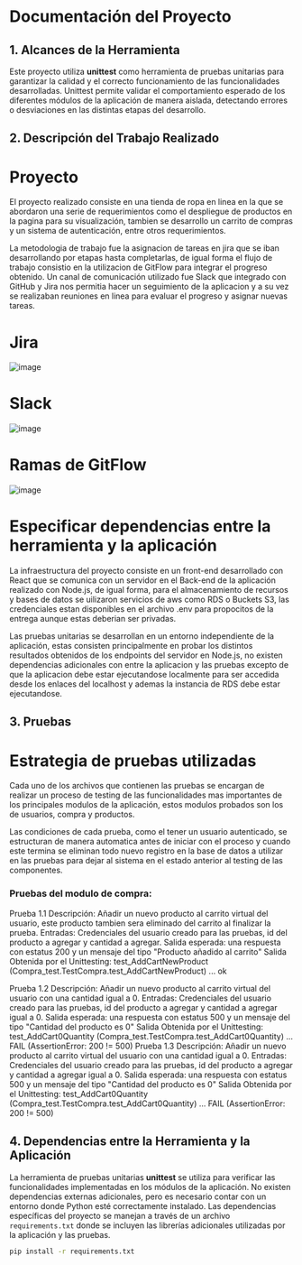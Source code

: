 # Documentación del Proyecto

## 1. Alcances de la Herramienta

Este proyecto utiliza **unittest** como herramienta de pruebas unitarias para garantizar la calidad y el correcto funcionamiento de las funcionalidades desarrolladas. Unittest permite validar el comportamiento esperado de los diferentes módulos de la aplicación de manera aislada, detectando errores o desviaciones en las distintas etapas del desarrollo.

## 2. Descripción del Trabajo Realizado

# Proyecto
El proyecto realizado consiste en una tienda de ropa en linea en la que se abordaron una serie de requerimientos como el despliegue de productos en la pagina para su visualización, tambien se desarrollo un carrito de compras y un sistema de autenticación, entre otros requerimientos.

La metodologia de trabajo fue la asignacion de tareas en jira que se iban desarrollando por etapas hasta completarlas, de igual forma el flujo de trabajo consistio en la utilizacion de GitFlow para integrar el progreso obtenido. Un canal de comunicación utilizado fue Slack que integrado con GitHub y Jira nos permitia hacer un seguimiento de la aplicacion y a su vez se realizaban reuniones en linea para evaluar el progreso y asignar nuevas tareas.

# Jira
![image](https://github.com/user-attachments/assets/0983aa7a-9ba8-401d-98bf-4c7e49ed7e82)
# Slack
![image](https://github.com/user-attachments/assets/ca1f9ef4-88b4-4471-b62f-e1d63b2a5774)
# Ramas de GitFlow
![image](https://github.com/user-attachments/assets/0a555cd3-c4d6-4b0e-981e-b7ffbaab6e98)

# Especificar dependencias entre la herramienta y la aplicación
La infraestructura del proyecto consiste en un front-end desarrollado con React que se comunica con un servidor en el Back-end de la aplicación realizado con Node.js, de igual forma, para el almacenamiento de recursos y bases de datos se uilizaron servicios de aws como RDS o Buckets S3, las credenciales estan disponibles en el archivo .env para propocitos de la entrega aunque estas deberian ser privadas.

Las pruebas unitarias se desarrollan en un entorno independiente de la aplicación, estas consisten principalmente en probar los distintos resultados obtenidos de los endpoints del servidor en Node.js, no existen dependencias adicionales con entre la aplicacion y las pruebas excepto de que la aplicacion debe estar ejecutandose localmente para ser accedida desde los enlaces del localhost y ademas la instancia de RDS debe estar ejecutandose.

## 3. Pruebas

# Estrategia de pruebas utilizadas

Cada uno de los archivos que contienen las pruebas se encargan de realizar un proceso de testing de las funcionalidades mas importantes de los principales modulos de la aplicación, estos modulos probados son los de usuarios, compra y productos.

Las condiciones de cada prueba, como el tener un usuario autenticado, se estructuran de manera automatica antes de iniciar con el proceso y cuando este termina se eliminan todo nuevo registro en la base de datos a utilizar en las pruebas para dejar al sistema en el estado anterior al testing de las componentes.

### Pruebas del modulo de compra:

Prueba 1.1
Descripción: Añadir un nuevo producto al carrito virtual del usuario, este producto tambien sera eliminado del carrito al finalizar la prueba.
Entradas: Credenciales del usuario creado para las pruebas, id del producto a agregar y  cantidad a agregar.
Salida esperada: una respuesta con estatus 200 y un mensaje del tipo "Producto añadido al carrito"
Salida Obtenida por el Unittesting: test_AddCartNewProduct (Compra_test.TestCompra.test_AddCartNewProduct) ... ok 

Prueba 1.2
Descripción: Añadir un nuevo producto al carrito virtual del usuario con una cantidad igual a 0.
Entradas: Credenciales del usuario creado para las pruebas, id del producto a agregar y  cantidad a agregar igual a 0.
Salida esperada: una respuesta con estatus 500 y un mensaje del tipo "Cantidad del producto es 0"
Salida Obtenida por el Unittesting: test_AddCart0Quantity (Compra_test.TestCompra.test_AddCart0Quantity) ... FAIL
                                    (AssertionError: 200 != 500)
Prueba 1.3
Descripción: Añadir un nuevo producto al carrito virtual del usuario con una cantidad igual a 0.
Entradas: Credenciales del usuario creado para las pruebas, id del producto a agregar y  cantidad a agregar igual a 0.
Salida esperada: una respuesta con estatus 500 y un mensaje del tipo "Cantidad del producto es 0"
Salida Obtenida por el Unittesting: test_AddCart0Quantity (Compra_test.TestCompra.test_AddCart0Quantity) ... FAIL
                                    (AssertionError: 200 != 500)



## 4. Dependencias entre la Herramienta y la Aplicación

La herramienta de pruebas unitarias **unittest** se utiliza para verificar las funcionalidades implementadas en los módulos de la aplicación. No existen dependencias externas adicionales, pero es necesario contar con un entorno donde Python esté correctamente instalado. Las dependencias específicas del proyecto se manejan a través de un archivo `requirements.txt` donde se incluyen las librerías adicionales utilizadas por la aplicación y las pruebas.

```bash
pip install -r requirements.txt
